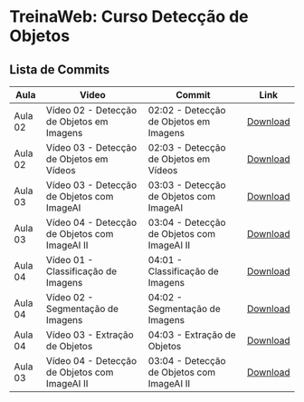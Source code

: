 # TreinaWeb: Curso Detecção de Objetos

## Lista de Commits

Aula | Video | Commit | Link
------ | ------ | ------ | ------
Aula 02 | Vídeo 02 - Detecção de Objetos em Imagens | 02:02 - Detecção de Objetos em Imagens | [Download](https://github.com/treinaweb/treinaweb-visao-computacional-deteccao-de-objetos/archive/81a4fff8a2aa69a31b1185716c2e813d1584acab.zip)
Aula 02 | Vídeo 03 - Detecção de Objetos em Vídeos | 02:03 - Detecção de Objetos em Vídeos | [Download](https://github.com/treinaweb/treinaweb-visao-computacional-deteccao-de-objetos/archive/6a3f2d35bd3b537fd3d5ab2cbfa889ef1b315148.zip)
Aula 03 | Vídeo 03 - Detecção de Objetos com ImageAI | 03:03 - Detecção de Objetos com ImageAI | [Download](https://github.com/treinaweb/treinaweb-visao-computacional-deteccao-de-objetos/archive/d792850e9c712ffc25b4737ee98b1ff6b51ec270.zip)
Aula 03 | Vídeo 04 - Detecção de Objetos com ImageAI II | 03:04 - Detecção de Objetos com ImageAI II | [Download](https://github.com/treinaweb/treinaweb-visao-computacional-deteccao-de-objetos/archive/ceff2cc77457fd8e32cd685600ee77b78a2d7d25.zip)
Aula 04 | Vídeo 01 - Classificação de Imagens | 04:01 - Classificação de Imagens | [Download](https://github.com/treinaweb/treinaweb-visao-computacional-deteccao-de-objetos/archive/e5dd60ba46bca2ef2aa9701ea6a7d57a5f61d2f9.zip)
Aula 04 | Vídeo 02 - Segmentação de Imagens | 04:02 - Segmentação de Imagens | [Download](https://github.com/treinaweb/treinaweb-visao-computacional-deteccao-de-objetos/archive/12d97b148269abcf737811a99af80b617ee55826.zip)
Aula 04 | Vídeo 03 - Extração de Objetos | 04:03 - Extração de Objetos | [Download](https://github.com/treinaweb/treinaweb-visao-computacional-deteccao-de-objetos/archive/5d07c8153f33e02d8b2ae5b0e6df9d3ec9aab607.zip)
Aula 03 | Vídeo 04 - Detecção de Objetos com ImageAI II | 03:04 - Detecção de Objetos com ImageAI II | [Download](https://github.com/treinaweb/treinaweb-visao-computacional-deteccao-de-objetos/archive/e76a4535a597938b278f68b26a1017b4068e946c.zip)

